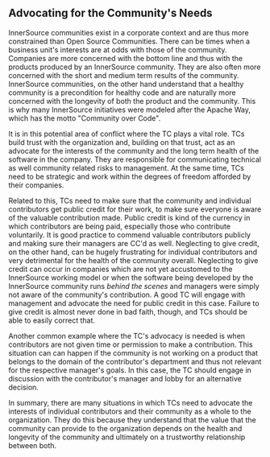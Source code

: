 ## Advocating for the Community's Needs

InnerSource communities exist in a corporate context and are thus more
constrained than Open Source Communities. There can be times when a business
unit's interests are at odds with those of the community. Companies are more
concerned with the bottom line and thus with the products produced by an
InnerSource community. They are also often more concerned with the short and
medium term results of the community.  InnerSource communities, on the other
hand understand that a healthy community is a precondition for healthy code and
are naturally more concerned with the longevity of both the product and the
community. This is why many InnerSource initiatives were modeled after the
Apache Way, which has the motto "Community over Code". 

It is in this potential area of conflict where the TC plays a vital role. TCs
build trust with the organization and, building on that trust, act as an
advocate for the interests of the community and the long term health of the
software in the company. They are responsible for communicating technical as
well community related risks to management. At the same time, TCs need to be
strategic and work within the degrees of freedom afforded by their companies.

Related to this, TCs need to make sure that the community and individual
contributors get public credit for their work, to make sure everyone is aware
of the valuable contribution made. Public credit is kind of the currency in which
contributors are being paid, especially those who contribute voluntarily. It is
good practice to commend valuable contributors publicly and making sure their
managers are CC'd as well. Neglecting to give credit, on the other hand, can be
hugely frustrating for individual contributors and very detrimental for the
health of the community overall. Neglecting to give credit can occur in
companies which are not yet accustomed to the InnerSource working model or when
the software being developed by the InnerSource community runs _behind the
scenes_ and managers were simply not aware of the community's contribution. A
good TC will engage with management and advocate the need for
public credit in this case. Failure to give credit is almost never done in bad
faith, though, and TCs should be able to easily correct that. 

Another common example where the TC's advocacy is needed is when contributors
are not given time or permission to make a contribution.  This situation can can happen if
the community is not working on a product that belongs to the domain of the contributor's
department and thus not relevant for the respective manager's goals.
In this case, the TC should engage in discussion with the contributor's manager
and lobby for an alternative decision.

In summary, there are many situations in which TCs need to advocate the
interests of individual contributors and their community as a whole to the
organization. They do this because they understand that the value that the
community can provide to the organization depends on the health and longevity
of the community and ultimately on a trustworthy relationship between both.
